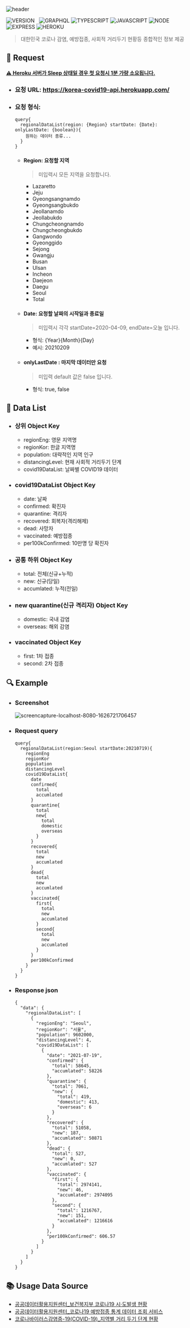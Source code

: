 ![header](https://capsule-render.vercel.app/api?type=rect&color=gradient&height=100&section=header&text=COVID-19%20API&fontSize=30&fontAlign=50&fontAlignY=50)

![VERSION](https://img.shields.io/badge/version-1.6.2-C76C30?style=flat-square)&nbsp;&nbsp;&nbsp;![GRAPHQL](https://img.shields.io/badge/GraphQL-E434AA?style=flat-square&logo=graphql&logoColor=white) ![TYPESCRIPT](https://img.shields.io/badge/Typescript-3178c6?style=flat-square&logo=typescript&logoColor=white) ![JAVASCRIPT](https://img.shields.io/badge/Javascript-F7DF1E?style=flat-square&logo=Javascript&logoColor=black) ![NODE](https://img.shields.io/badge/Node.js-339933?style=flat-square&logo=Node.js&logoColor=white) ![EXPRESS](https://img.shields.io/badge/Express-4C4C4C?style=flat-square&logo=Express&logoColor=white) ![HEROKU](https://img.shields.io/badge/Heroku-430098?style=flat-square&logo=Heroku&logoColor=white)

> 대한민국 코로나 감염, 예방접종, 사회적 거리두기 현황등 종합적인 정보 제공

## :bookmark: Request

**<U>:warning: Heroku 서버가 Sleep 상태일 경우 첫 요청시 1분 가량 소요됩니다.</U>**

- ### **요청 URL:** https://korea-covid19-api.herokuapp.com/
- ### **요청 형식:**
  ```query
  query{
    regionalDataList(region: {Region} startDate: {Date}: onlyLastDate: {boolean}){
      원하는 데이터 종류...
    }
  }
  ```
  - #### **Region:** 요청할 지역
    > 미입력시 모든 지역을 요청합니다.
    - Lazaretto
    - Jeju
    - Gyeongsangnamdo
    - Gyeongsangbukdo
    - Jeollanamdo
    - Jeollabukdo
    - Chungcheongnamdo
    - Chungcheongbukdo
    - Gangwondo
    - Gyeonggido
    - Sejong
    - Gwangju
    - Busan
    - Ulsan
    - Incheon
    - Daejeon
    - Daegu
    - Seoul
    - Total
  - #### **Date:** 요청할 날짜의 시작일과 종료일
    > 미입력시 각각 startDate=2020-04-09, endDate=오늘 입니다.
    - 형식: {Year}{Month}{Day}
    - 예시: 20210209
  - #### **onlyLastDate :** 마지막 데이터만 요청
    > 미입력 default 값은 false 입니다.
    - 형식: true, false

## :memo: Data List

- ### 상위 Object Key
  - regionEng: 영문 지역명
  - regionKor: 한글 지역명
  - population: 대략적인 지역 인구
  - distancingLevel: 현재 사회적 거리두기 단계
  - covid19DataList: 날짜별 COVID19 데이터
- ### covid19DataList Object Key
  - date: 날짜
  - confirmed: 확진자
  - quarantine: 격리자
  - recovered: 회복자(격리해제)
  - dead: 사망자
  - vaccinated: 예방접종
  - per100kConfirmed: 10만명 당 확진자
- ### 공통 하위 Object Key
  - total: 전체(신규+누적)
  - new: 신규(당일)
  - accumlated: 누적(전일)
- ### new quarantine(신규 격리자) Object Key
  - domestic: 국내 감염
  - overseas: 해외 감염
- ### vaccinated Object Key
  - first: 1차 접종
  - second: 2차 접종

## :mag: Example

- ### Screenshot
  ![screencapture-localhost-8080-1626721706457](https://user-images.githubusercontent.com/71566740/126214047-90ee5473-294d-4766-9d92-bab8d2e2741c.png)
- ### Request query
  ```
  query{
    regionalDataList(region:Seoul startDate:20210719){
      regionEng
      regionKor
      population
      distancingLevel
      covid19DataList{
        date
        confirmed{
          total
          accumlated
        }
        quarantine{
          total
          new{
            total
            domestic
            overseas
          }
        }
        recovered{
          total
          new
          accumlated
        }
        dead{
          total
          new
          accumlated
        }
        vaccinated{
          first{
            total
            new
            accumlated
          }
          second{
            total
            new
            accumlated
          }
        }
        per100kConfirmed
      }
    }
  }
  ```
- ### Response json
  ```
  {
    "data": {
      "regionalDataList": [
        {
          "regionEng": "Seoul",
          "regionKor": "서울",
          "population": 9602000,
          "distancingLevel": 4,
          "covid19DataList": [
            {
              "date": "2021-07-19",
              "confirmed": {
                "total": 58645,
                "accumlated": 58226
              },
              "quarantine": {
                "total": 7061,
                "new": {
                  "total": 419,
                  "domestic": 413,
                  "overseas": 6
                }
              },
              "recovered": {
                "total": 51058,
                "new": 187,
                "accumlated": 50871
              },
              "dead": {
                "total": 527,
                "new": 0,
                "accumlated": 527
              },
              "vaccinated": {
                "first": {
                  "total": 2974141,
                  "new": 46,
                  "accumlated": 2974095
                },
                "second": {
                  "total": 1216767,
                  "new": 151,
                  "accumlated": 1216616
                }
              },
              "per100kConfirmed": 606.57
            }
          ]
        }
      ]
    }
  }
  ```

## :books: Usage Data Source

- [공공데이터활용지원센터\_보건복지부 코로나19 시·도발생 현황](https://www.data.go.kr/index.do)
- [공공데이터활용지원센터\_코로나19 예방접종 통계 데이터 조회 서비스](https://www.data.go.kr/index.do)
- [코로나바이러스감염증-19(COVID-19)\_지역별 거리 두기 단계 현황](http://ncov.mohw.go.kr/regSocdisBoardView.do)
